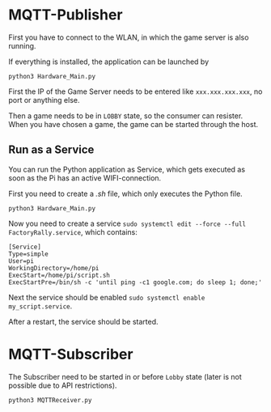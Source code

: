 # MQTT-Publisher

First you have to connect to the WLAN, in which the game server is also running. 

If everything is installed, the application can be launched by

```
python3 Hardware_Main.py
```

First the IP of the Game Server needs to be entered like `xxx.xxx.xxx.xxx`, no port or anything else. 

Then a game needs to be in `LOBBY` state, so the consumer can resister. When you have chosen a game, the game can be started through the host.

## Run as a Service

You can run the Python application as Service, which gets executed as soon as the Pi has an active WIFI-connection.

First you need to create a *.sh* file, which only executes the Python file.

```
python3 Hardware_Main.py
```

Now you need to create a service `sudo systemctl edit --force --full FactoryRally.service`, which contains:

```
[Service]
Type=simple
User=pi
WorkingDirectory=/home/pi
ExecStart=/home/pi/script.sh
ExecStartPre=/bin/sh -c 'until ping -c1 google.com; do sleep 1; done;'
```
Next the service should be enabled `sudo systemctl enable my_script.service`. 

After a restart, the service should be started. 

# MQTT-Subscriber

The Subscriber need to be started in or before `Lobby` state (later is not possible due to API restrictions). 

```
python3 MQTTReceiver.py
